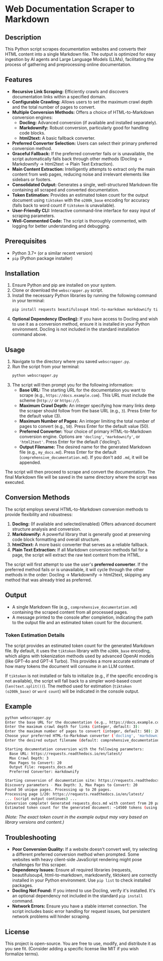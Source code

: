 # Web Documentation Scraper to Markdown

## Description

This Python script scrapes documentation websites and converts their HTML content into a single Markdown file. The output is optimized for easy ingestion by AI agents and Large Language Models (LLMs), facilitating the process of gathering and preprocessing online documentation.

## Features

*   **Recursive Link Scraping:** Efficiently crawls and discovers documentation links within a specified domain.
*   **Configurable Crawling:** Allows users to set the maximum crawl depth and the total number of pages to convert.
*   **Multiple Conversion Methods:** Offers a choice of HTML-to-Markdown conversion engines:
    *   **Docling:** Advanced conversion (if available and installed separately).
    *   **Markdownify:** Robust conversion, particularly good for handling code blocks.
    *   **html2text:** A basic fallback converter.
*   **Preferred Converter Selection:** Users can select their primary preferred conversion method.
*   **Graceful Fallback:** If the preferred converter fails or is unavailable, the script automatically falls back through other methods (Docling -> Markdownify -> html2text -> Plain Text Extraction).
*   **Main Content Extraction:** Intelligently attempts to extract only the main content from web pages, reducing noise and irrelevant elements like sidebars or footers.
*   **Consolidated Output:** Generates a single, well-structured Markdown file containing all scraped and converted documentation.
*   **Token Estimation:** Provides an estimated token count for the output document using `tiktoken` with the `o200k_base` encoding for accuracy (falls back to word count if `tiktoken` is unavailable).
*   **User-Friendly CLI:** Interactive command-line interface for easy input of scraping parameters.
*   **Well-Commented Code:** The script is thoroughly commented, with logging for better understanding and debugging.

## Prerequisites

*   Python 3.7+ (or a similar recent version)
*   `pip` (Python package installer)

## Installation

1.  Ensure Python and pip are installed on your system.
2.  Clone or download the `webscrapper.py` script.
3.  Install the necessary Python libraries by running the following command in your terminal:
    ```bash
    pip install requests beautifulsoup4 html-to-markdown markdownify tiktoken
    ```
4.  **Optional Dependency (Docling):**
    If you have access to Docling and wish to use it as a conversion method, ensure it is installed in your Python environment. Docling is not included in the standard installation command above.

## Usage

1.  Navigate to the directory where you saved `webscrapper.py`.
2.  Run the script from your terminal:
    ```bash
    python webscrapper.py
    ```
3.  The script will then prompt you for the following information:
    *   **Base URL:** The starting URL for the documentation you want to scrape (e.g., `https://docs.example.com`). This URL must include the scheme (`http://` or `https://`).
    *   **Maximum Crawl Depth:** An integer specifying how many links deep the scraper should follow from the base URL (e.g., `3`). Press Enter for the default value (3).
    *   **Maximum Number of Pages:** An integer limiting the total number of pages to convert (e.g., `50`). Press Enter for the default value (50).
    *   **Preferred Converter:** Your choice of primary HTML-to-Markdown conversion engine. Options are `'docling'`, `'markdownify'`, or `'html2text'`. Press Enter for the default ('docling').
    *   **Output Filename:** The desired name for the generated Markdown file (e.g., `my_docs.md`). Press Enter for the default (`comprehensive_documentation.md`). If you don't add `.md`, it will be appended.

The script will then proceed to scrape and convert the documentation. The final Markdown file will be saved in the same directory where the script was executed.

## Conversion Methods

The script employs several HTML-to-Markdown conversion methods to provide flexibility and robustness:

1.  **Docling:** (If available and selected/enabled) Offers advanced document structure analysis and conversion.
2.  **Markdownify:** A powerful library that is generally good at preserving code block formatting and overall structure.
3.  **html2text:** A more basic converter that serves as a reliable fallback.
4.  **Plain Text Extraction:** If all Markdown conversion methods fail for a page, the script will extract the raw text content from the HTML.

The script will first attempt to use the user's **preferred converter**. If the preferred method fails or is unavailable, it will cycle through the other methods in the order: Docling -> Markdownify -> html2text, skipping any method that was already tried as preferred.

## Output

*   A single Markdown file (e.g., `comprehensive_documentation.md`) containing the scraped content from all processed pages.
*   A message printed to the console after completion, indicating the path to the output file and an estimated token count for the document.

### Token Estimation Details
The script provides an estimated token count for the generated Markdown file. By default, it uses the `tiktoken` library with the `o200k_base` encoding, which aligns with tokenization methods used by advanced OpenAI models (like GPT-4o and GPT-4 Turbo). This provides a more accurate estimate of how many tokens the document will consume in an LLM context.

If `tiktoken` is not installed or fails to initialize (e.g., if the specific encoding is not available), the script will fall back to a simpler word-based count (`len(text.split())`). The method used for estimation (`tiktoken (o200k_base)` or `word count`) will be indicated in the console output.

## Example

```bash
python webscrapper.py
Enter the base URL for the documentation (e.g., https://docs.example.com): https://requests.readthedocs.io/en/latest/
Enter the maximum crawl depth for links (integer, default: 3): 
Enter the maximum number of pages to convert (integer, default: 50): 20
Choose your preferred HTML-to-Markdown converter ('docling', 'markdownify', 'html2text') (default: 'docling'): markdownify
Enter the desired output filename (default: comprehensive_documentation.md): requests_docs.md

Starting documentation conversion with the following parameters:
  Base URL: https://requests.readthedocs.io/en/latest/
  Max Crawl Depth: 3
  Max Pages to Convert: 20
  Output File: requests_docs.md
  Preferred Converter: markdownify

Starting conversion of documentation site: https://requests.readthedocs.io/en/latest/
Discovery parameters - Max Depth: 3, Max Pages to Convert: 20
Found 50 unique pages. Processing up to 20 pages.
Processing page 1/20: https://requests.readthedocs.io/en/latest/
... (script output continues) ...
Conversion complete! Generated requests_docs.md with content from 20 pages.
Estimated token count for the generated document: ~14500 tokens (using tiktoken (o200k_base)). 
```
*(Note: The exact token count in the example output may vary based on library versions and content.)*

## Troubleshooting

*   **Poor Conversion Quality:** If a website doesn't convert well, try selecting a different preferred conversion method when prompted. Some websites with heavy client-side JavaScript rendering might pose challenges for this scraper.
*   **Dependency Issues:** Ensure all required libraries (requests, beautifulsoup4, html-to-markdown, markdownify, tiktoken) are correctly installed in your Python environment. Use `pip list` to check installed packages.
*   **Docling Not Found:** If you intend to use Docling, verify it's installed. It's an optional dependency not included in the standard `pip install` command.
*   **Network Errors:** Ensure you have a stable internet connection. The script includes basic error handling for request issues, but persistent network problems will hinder scraping.

## License

This project is open-source. You are free to use, modify, and distribute it as you see fit.
(Consider adding a specific license like MIT if you wish formalize terms).
